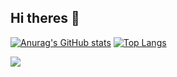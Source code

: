 ## Hi theres 👋


[![Anurag's GitHub stats](https://github-readme-stats.vercel.app/api?username=Haksham&show_icons=true&theme=dracula)](https://github.com/anuraghazra/github-readme-stats)
[![Top Langs](https://github-readme-stats.vercel.app/api/top-langs/?username=haksham&theme=dracula&layout=donut-vertical)](https://github.com/anuraghazra/github-readme-stats)

![](https://komarev.com/ghpvc/?username=Haksham&style=rounded&label=😏&abbreviated=true)
<!--
**Haksham/Haksham** is a ✨ _special_ ✨ repository because its `README.md` (this file) appears on your GitHub profile.

Here are some ideas to get you started:

- 🔭 I’m currently working on ...
- 🌱 I’m currently learning ...
- 👯 I’m looking to collaborate on ...
- 🤔 I’m looking for help with ...
- 💬 Ask me about ...
- 📫 How to reach me: ...
- 😄 Pronouns: ...
- ⚡ Fun fact: ...

git cloned to vscode

ctrl+shift+V or Ctrl+K V= preview


-->

